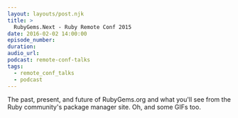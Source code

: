 ```yaml
---
layout: layouts/post.njk
title: >
  RubyGems.Next - Ruby Remote Conf 2015
date: 2016-02-02 14:00:00
episode_number:
duration:
audio_url:
podcast: remote-conf-talks
tags:
  - remote_conf_talks
  - podcast
---
```


The past, present, and future of RubyGems.org and what you'll see from the Ruby community's package manager site. Oh, and some GIFs too.

